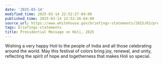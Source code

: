 ```yaml
---
date: '2025-03-14'
modified_time: 2025-03-14 22:52:27-04:00
published_time: 2025-03-14 22:52:26-04:00
source_url: https://www.whitehouse.gov/briefings-statements/2025/03/presidential-message-on-holi-2025/
tags: briefings-statements
title: Presidential Message on Holi, 2025
---
```

 
Wishing a very happy Holi to the people of India and all those
celebrating around the world. May this festival of colors bring joy,
renewal, and unity, reflecting the spirit of hope and togetherness that
makes Holi so special.
